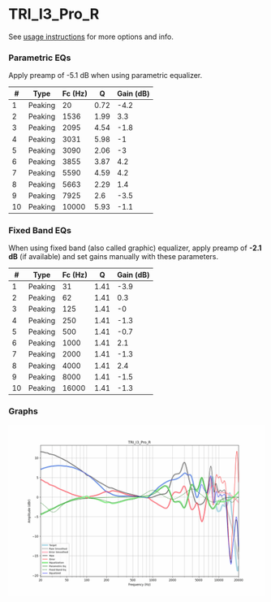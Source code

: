 # TRI_I3_Pro_R
See [usage instructions](https://github.com/jaakkopasanen/AutoEq#usage) for more options and info.

### Parametric EQs
Apply preamp of -5.1 dB when using parametric equalizer.

|   # | Type    |   Fc (Hz) |    Q |   Gain (dB) |
|-----|---------|-----------|------|-------------|
|   1 | Peaking |        20 | 0.72 |        -4.2 |
|   2 | Peaking |      1536 | 1.99 |         3.3 |
|   3 | Peaking |      2095 | 4.54 |        -1.8 |
|   4 | Peaking |      3031 | 5.98 |        -1   |
|   5 | Peaking |      3090 | 2.06 |        -3   |
|   6 | Peaking |      3855 | 3.87 |         4.2 |
|   7 | Peaking |      5590 | 4.59 |         4.2 |
|   8 | Peaking |      5663 | 2.29 |         1.4 |
|   9 | Peaking |      7925 | 2.6  |        -3.5 |
|  10 | Peaking |     10000 | 5.93 |        -1.1 |

### Fixed Band EQs
When using fixed band (also called graphic) equalizer, apply preamp of **-2.1 dB** (if available) and set gains manually with these parameters.

|   # | Type    |   Fc (Hz) |    Q |   Gain (dB) |
|-----|---------|-----------|------|-------------|
|   1 | Peaking |        31 | 1.41 |        -3.9 |
|   2 | Peaking |        62 | 1.41 |         0.3 |
|   3 | Peaking |       125 | 1.41 |        -0   |
|   4 | Peaking |       250 | 1.41 |        -1.3 |
|   5 | Peaking |       500 | 1.41 |        -0.7 |
|   6 | Peaking |      1000 | 1.41 |         2.1 |
|   7 | Peaking |      2000 | 1.41 |        -1.3 |
|   8 | Peaking |      4000 | 1.41 |         2.4 |
|   9 | Peaking |      8000 | 1.41 |        -1.5 |
|  10 | Peaking |     16000 | 1.41 |        -1.3 |

### Graphs
![](./TRI_I3_Pro_R.png)
